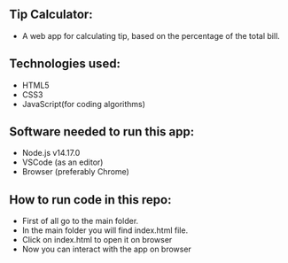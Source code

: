 ## Tip Calculator:
- A web app for calculating tip, based on the percentage of the total bill.

## Technologies used:
- HTML5
- CSS3
- JavaScript(for coding algorithms)

## Software needed to run this app:
- Node.js v14.17.0
- VSCode (as an editor)
- Browser (preferably Chrome)

## How to run code in this repo:
- First of all go to the main folder.
- In the main folder you will find index.html file.
- Click on index.html to open it on browser
- Now you can interact with the app on browser
